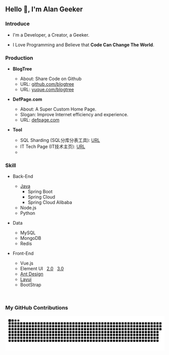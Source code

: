 <!--
**AlanGeeker/AlanGeeker** is a ✨ _special_ ✨ repository because its `README.md` (this file) appears on your GitHub profile.

Here are some ideas to get you started:

- 🔭 I’m currently working on ...
- 🌱 I’m currently learning ...
- 👯 I’m looking to collaborate on ...
- 🤔 I’m looking for help with ...
- 💬 Ask me about ...
- 📫 How to reach me: ...
- 😄 Pronouns: ...
- ⚡ Fun fact: ...
-->


## Hello 👋, I'm Alan Geeker

### Introduce
- I'm a Developer, a Creator, a Geeker.

- I Love Programming and Believe that **Code Can Change The World**.

### Production
- **BlogTree**
  - About: Share Code on Github
  - URL: [github.com/blogtree](https://github.com/blogtree)
  - URL: [yuque.com/blogtree](https://www.yuque.com/blogtree)

- **DefPage.com**
  - About: A Super Custom Home Page.
  - Slogan: Improve Internet efficiency and experience.
  - URL: [defpage.com](https://defpage.com/)

- **Tool**
  - SQL Sharding (SQL分库分表工具): [URL](https://defpage.com/tool/it/sql-sharding)
  - IT Tech Page (IT技术主页): [URL](https://defpage.com/share/it)
  - 

### Skill
- Back-End
  - [Java](https://www.yuque.com/blogtree/java)
    - Spring Boot
    - Spring Cloud
    - Spring Cloud Alibaba
  - Node.js
  - Python

- Data
  - MySQL
  - MongoDB
  - Redis

- Front-End
  - Vue.js
  - Element UI &nbsp; [2.0](https://github.com/ElemeFE/element) &nbsp; [3.0](https://github.com/element-plus/element-plus)
  - [Ant Design](https://github.com/ant-design/ant-design)
  - [Layui](https://github.com/sentsin/layui)
  - BootStrap


<br/>

### My GitHub Contributions
![](https://raw.githubusercontent.com/AlanGeeker/AlanGeeker/main/statics/github-contribution-grid-snake.svg)
